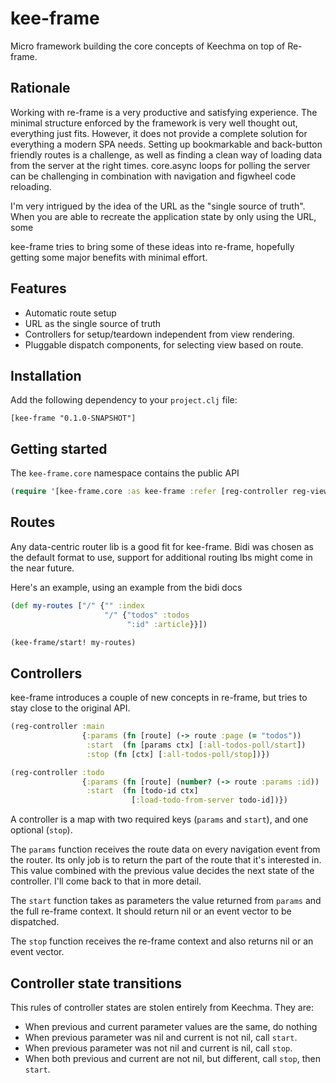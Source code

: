 # kee-frame

Micro framework building the core concepts of Keechma on top of Re-frame.

## Rationale
Working with re-frame is a very productive and satisfying experience. The minimal structure enforced by the framework is very well thought out, everything just fits. However, it does not provide a complete solution for everything a modern SPA needs. Setting up bookmarkable and back-button friendly routes is a challenge, as well as finding a clean way of loading data from the server at the right times. core.async loops for polling the server can be challenging in combination with navigation and figwheel code reloading.

I'm very intrigued by the idea of the URL as the "single source of truth". When you are able to recreate the application state by only using the URL, some  

kee-frame tries to bring some of these ideas into re-frame, hopefully getting some major benefits with minimal effort.

## Features
* Automatic route setup
* URL as the single source of truth
* Controllers for setup/teardown independent from view rendering.
* Pluggable dispatch components, for selecting view based on route.

## Installation
Add the following dependency to your `project.clj` file:
```
[kee-frame "0.1.0-SNAPSHOT"]
```

## Getting started
The `kee-frame.core` namespace contains the public API
```clojure
(require '[kee-frame.core :as kee-frame :refer [reg-controller reg-view dispatch-view]])
```

## Routes
Any data-centric router lib is a good fit for kee-frame. Bidi was chosen as the default format to use, support for additional routing lbs might come in the near future.

Here's an example, using an example from the bidi docs

```clojure
(def my-routes ["/" {"" :index
                     "/" {"todos" :todos
                          ":id" :article}}])

(kee-frame/start! my-routes)
```

## Controllers
kee-frame introduces a couple of new concepts in re-frame, but tries to stay close to the original API.

```clojure      
(reg-controller :main
                {:params (fn [route] (-> route :page (= "todos"))
                 :start  (fn [params ctx] [:all-todos-poll/start])
                 :stop (fn [ctx] [:all-todos-poll/stop])})

(reg-controller :todo
                {:params (fn [route] (number? (-> route :params :id))
                 :start  (fn [todo-id ctx]
                           [:load-todo-from-server todo-id])})
```

A controller is a map with two required keys (`params` and `start`), and one optional (`stop`). 

The `params` function receives the route data on every navigation event from the router. Its only job is to return the part of the route that it's interested in. This value combined with the previous value decides the next state of the controller. I'll come back to that in more detail.

The `start` function takes as parameters the value returned from `params` and the full re-frame context. It should return nil or an event vector to be dispatched.

The `stop` function receives the re-frame context and also returns nil or an event vector.

## Controller state transitions
This rules of controller states are stolen entirely from Keechma. They are:
* When previous and current parameter values are the same, do nothing
* When previous parameter was nil and current is not nil, call `start`.
* When previous parameter was not nil and current is nil, call `stop`.
* When both previous and current are not nil, but different, call `stop`, then `start`.